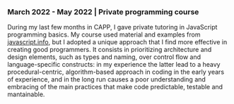 ### March 2022 - May 2022 | Private programming course

During my last few months in CAPP, I gave private tutoring in JavaScript programming basics. My course used material and examples from [javascript.info](https://javascript.info/), but I adopted a unique approach that I find more effective in creating good programmers. It consists in prioritizing architecture and design elements, such as types and naming, over control flow and language-specific constructs: in my experience the latter lead to a heavy procedural-centric, algorithm-based approach in coding in the early years of experience, and in the long run causes a poor understanding and embracing of the main practices that make code predictable, testable and mantainable.

